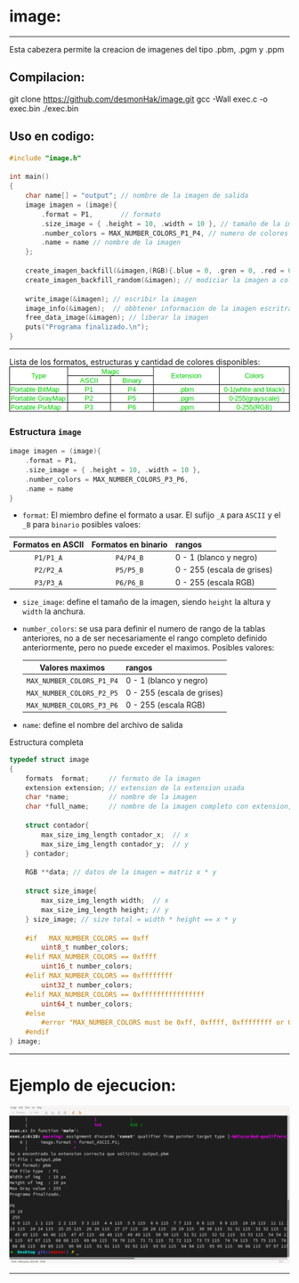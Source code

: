 # image:

---

Esta cabezera permite la creacion de imagenes del tipo .pbm, .pgm y .ppm

## Compilacion:

git clone https://github.com/desmonHak/image.git
gcc -Wall exec.c -o exec.bin
./exec.bin

## Uso en codigo:

```c
#include "image.h"

int main()
{
    char name[] = "output"; // nombre de la imagen de salida
    image imagen = (image){ 
        .format = P1,       // formato
        .size_image = { .height = 10, .width = 10 }, // tamaño de la imagen
        .number_colors = MAX_NUMBER_COLORS_P1_P4, // numero de colores
        .name = name // nombre de la imagen
    };

    create_imagen_backfill(&imagen,(RGB){.blue = 0, .gren = 0, .red = 0}); // crear una imagen completa de blanco
    create_imagen_backfill_random(&imagen); // modiciar la imagen a colores aleatorios
    
    write_image(&imagen); // escribir la imagen
    image_info(&imagen);  // obbtener informacion de la imagen escritra
    free_data_image(&imagen); // liberar la imagen
    puts("Programa finalizado.\n");
}

```

---

Lista de los formatos, estructuras y cantidad de colores disponibles:
![Alt text](img/file.jpg)

### Estructura `image`

```c
image imagen = (image){
    .format = P1,
    .size_image = { .height = 10, .width = 10 },
    .number_colors = MAX_NUMBER_COLORS_P3_P6,
    .name = name
}
```

- `format`: El miembro define el formato a usar. El sufijo `_A` para `ASCII` y el `_B` para `binario` posibles valoes:

| Formatos en ASCII | Formatos en binario | rangos                     |
| :---------------: | :-----------------: | :------------------------- |
|     `P1/P1_A`     |      `P4/P4_B`      | 0 - 1 (blanco y negro)     |
|     `P2/P2_A`     |      `P5/P5_B`      | 0 - 255 (escala de grises) |
|     `P3/P3_A`     |      `P6/P6_B`      | 0 - 255 (escala RGB)       |

- `size_image`: define el tamaño de la imagen, siendo `height` la altura y `width` la anchura.
- `number_colors`: se usa para definir el numero de rango de la tablas anteriores, no a de ser necesariamente el rango completo definido anteriormente, pero no puede exceder el maximos. Posibles valores:

  |      Valores maximos      | rangos                     |
  | :-----------------------: | :------------------------- |
  | `MAX_NUMBER_COLORS_P1_P4` | 0 - 1 (blanco y negro)     |
  | `MAX_NUMBER_COLORS_P2_P5` | 0 - 255 (escala de grises) |
  | `MAX_NUMBER_COLORS_P3_P6` | 0 - 255 (escala RGB)       |

- `name`: define el nombre del archivo de salida

Estructura completa
```c
typedef struct image
{
    formats  format;     // formato de la imagen
    extension extension; // extension de la extension usada
    char *name;          // nombre de la imagen
    char *full_name;     // nombre de la imagen completo con extension, es asignada tras llamar a assign_extension()

    struct contador{
        max_size_img_length contador_x;  // x
        max_size_img_length contador_y;  // y
    } contador;

    RGB **data; // datos de la imagen = matriz x * y

    struct size_image{
        max_size_img_length width;  // x
        max_size_img_length height; // y
    } size_image; // size total = width * height == x * y

    #if   MAX_NUMBER_COLORS == 0xff
        uint8_t number_colors;
    #elif MAX_NUMBER_COLORS == 0xffff
        uint16_t number_colors;
    #elif MAX_NUMBER_COLORS == 0xffffffff
        uint32_t number_colors;
    #elif MAX_NUMBER_COLORS == 0xffffffffffffffff
        uint64_t number_colors;
    #else 
        #error "MAX_NUMBER_COLORS must be 0xff, 0xffff, 0xffffffff or 0xffffffffffffffff"
    #endif
} image;
```

---

# Ejemplo de ejecucion:

![Alt text](img/Screenshot%20from%202021-05-01%2003-00-38.png)

---
